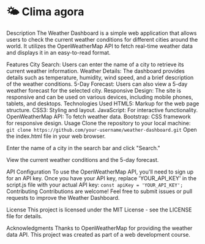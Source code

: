 # :sun_behind_small_cloud: Clima agora
Description
The Weather Dashboard is a simple web application that allows users to check the current weather conditions for different cities around the world. It utilizes the OpenWeatherMap API to fetch real-time weather data and displays it in an easy-to-read format.

Features
City Search: Users can enter the name of a city to retrieve its current weather information.
Weather Details: The dashboard provides details such as temperature, humidity, wind speed, and a brief description of the weather conditions.
5-Day Forecast: Users can also view a 5-day weather forecast for the selected city.
Responsive Design: The site is responsive and can be used on various devices, including mobile phones, tablets, and desktops.
Technologies Used
HTML5: Markup for the web page structure.
CSS3: Styling and layout.
JavaScript: For interactive functionality.
OpenWeatherMap API: To fetch weather data.
Bootstrap: CSS framework for responsive design.
Usage
Clone the repository to your local machine:
```git clone https://github.com/your-username/weather-dashboard.git```
Open the index.html file in your web browser.

Enter the name of a city in the search bar and click "Search."

View the current weather conditions and the 5-day forecast.

API Configuration
To use the OpenWeatherMap API, you'll need to sign up for an API key. Once you have your API key, replace 'YOUR_API_KEY' in the script.js file with your actual API key:
```const apiKey = 'YOUR_API_KEY';```
Contributing
Contributions are welcome! Feel free to submit issues or pull requests to improve the Weather Dashboard.

License
This project is licensed under the MIT License - see the LICENSE file for details.

Acknowledgments
Thanks to OpenWeatherMap for providing the weather data API.
This project was created as part of a web development course.

